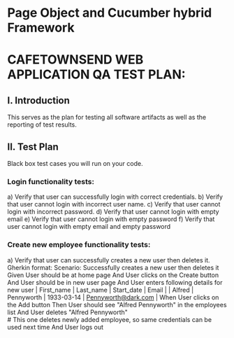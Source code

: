 # Page Object and Cucumber hybrid Framework 


# CAFETOWNSEND WEB APPLICATION QA TEST PLAN:
## I. Introduction
This serves as the plan for testing all software artifacts as well as the reporting of test results.
## II. Test Plan
Black box test cases you will run on your code.

### Login functionality tests:
a) Verify that user can successfully login with correct credentials.
b) Verify that user cannot login with incorrect user name.
c) Verify that user cannot login with incorrect password.
d) Verify that user cannot login with empty email
e) Verify that user cannot login with empty password
f) Verify that user cannot login with empty email and empty password

### Create new employee functionality tests:
a)	Verify that user can successfully creates a new user then deletes it.
Gherkin format:
  Scenario: Successfully creates a new user then deletes it
    Given User should be at home page
      And User clicks on the Create button
      And User should be in new user page
      And User enters following details for new user
      | First_name | Last_name  | Start_date | Email               | 
      | Alfred     | Pennyworth | 1933-03-14 | Pennyworth@dark.com | 
     When User clicks on the Add button
     Then User should see "Alfred Pennyworth" in the employees list
      And User deletes "Alfred Pennyworth"    
     # This one deletes newly added employee, so same credentials can be used next time 
      And User logs out
